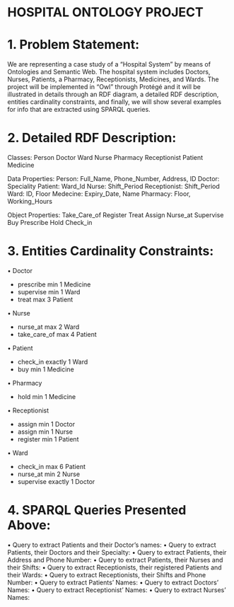 # HOSPITAL ONTOLOGY PROJECT

# 1.	Problem Statement:

We are representing a case study of a “Hospital System” by means of Ontologies and Semantic Web. 
The hospital system includes Doctors, Nurses, Patients, a Pharmacy, Receptionists, Medicines, and Wards. 
The project will be implemented in “Owl” through Protégé and it will be illustrated in details through an RDF diagram, a detailed RDF description, entities cardinality constraints, and finally, we will show several examples for info that are extracted using SPARQL queries. 


# 2.	Detailed RDF Description:

Classes:
Person
Doctor 
Ward 
Nurse 
Pharmacy
Receptionist 
Patient
Medicine

Data Properties:
Person: Full_Name, Phone_Number, Address, ID
Doctor: Speciality
Patient: Ward_Id
Nurse: Shift_Period 
Receptionist: Shift_Period
Ward: ID, Floor
Medecine: Expiry_Date, Name
Pharmacy: Floor, Working_Hours

Object Properties:
Take_Care_of
Register
Treat
Assign
Nurse_at
Supervise
Buy
Prescribe
Hold
Check_in


# 3.	Entities Cardinality Constraints:


•	Doctor
-	prescribe min 1 Medicine
-	supervise min 1 Ward
-	treat max 3 Patient


•	Nurse
-	nurse_at max 2 Ward
-	take_care_of max 4 Patient

•	Patient
-	check_in exactly 1 Ward
-	buy min 1 Medicine

•	Pharmacy
-	hold min 1 Medicine


•	Receptionist
-	assign min 1 Doctor
-	assign min 1 Nurse
-	register min 1 Patient 


•	Ward
-	check_in max 6 Patient
-	nurse_at min 2 Nurse
-	supervise exactly 1 Doctor





# 4.	SPARQL Queries Presented Above:

•	Query to extract Patients and their Doctor’s names:
•	Query to extract Patients, their Doctors and their Specialty:
•	Query to extract Patients, their Address and Phone Number:
•	Query to extract Patients, their Nurses and their Shifts:
•	Query to extract Receptionists, their registered Patients and their Wards:
•	Query to extract Receptionists, their Shifts and Phone Number:
•	Query to extract Patients’ Names:
•	Query to extract Doctors’ Names:
•	Query to extract Receptionist’ Names:
•	Query to extract Nurses’ Names:
